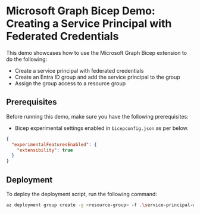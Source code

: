 # Microsoft Graph Bicep Demo: Creating a Service Principal with Federated Credentials

This demo showcases how to use the Microsoft Graph Bicep extension to do the following:

- Create a service principal with federated credentials
- Create an Entra ID group and add the service principal to the group
- Assign the group access to a resource group

## Prerequisites

Before running this demo, make sure you have the following prerequisites:

- Bicep experimental settings enabled in `bicepconfig.json` as per below.

```json
{
  "experimentalFeaturesEnabled": {
    "extensibility": true
  }
}
```

## Deployment

To deploy the deployment script, run the following command:

```bash
az deployment group create -g <resource-group> -f .\service-principal-with-rbac.bicep -p .\service-principal-with-rbac.bicepparam
```
